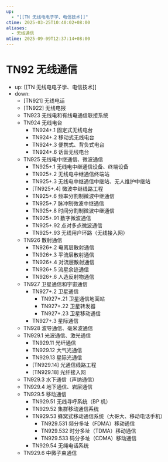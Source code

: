 ```yaml
---
up:
  - "[[TN 无线电电子学、电信技术]]"
ctime: 2025-03-25T10:40:02+08:00
aliases:
  - 无线通信
mtime: 2025-09-09T12:37:14+08:00
---
```


# TN92 无线通信

- up: [[TN 无线电电子学、电信技术]]
- down:	
	- [TN921] 无线电话
	- [TN922] 无线电报
	- TN923 无线电和有线电通信联接系统
	- TN924 无线电台
		- TN924+.1 固定式无线电台
		- TN924+.2 移动式无线电台
		- TN924+.3 便携式、背负式电台
		- TN924+.6 话音无线电台
	- TN925 无线电中继通信、微波通信
		- TN925+.1 无线电中继通信设备、终端设备
		- TN925+.2 无线电中继通信终端站
		- TN925+.3 无线电中继通信中继站、无人维护中继站
		- [TN925+.4] 微波中继线路工程
		- TN925+.6 频率分割制微波中继通信
		- TN925+.7 脉冲制微波中继通信
		- TN925+.8 时间分割制微波中继通信
		- TN925+.91 数字微波通信
		- TN925+.92 点对多点微波通信
		- TN925+.93 无线用户环路（无线接入网）
	- TN926 散射通信
		- TN926+.2 电离层散射通信
		- TN926+.3 平流层散射通信
		- TN926+.4 对流层散射通信
		- TN926+.5 流星余迹通信
		- TN926+.6 人造反射物通信
	- TN927 卫星通信和宇宙通信
		- TN927+.2 卫星通信
			- TN927+.21 卫星通信地面站
			- TN927+.22 卫星转发器
			- TN927+.23 卫星移动通信
		- TN927+.3 星际通信
	- TN928 波导通信、毫米波通信
	- TN929.1 光波通信、激光通信
		- TN929.11 光纤通信
		- TN929.12 大气光通信
		- TN929.13 星际光通信
		- [TN929.14] 光通信线路工程
		- [TN929.18] 光纤接入网
	- TN929.3 水下通信（声纳通信）
	- TN929.4 地下通信、岩层通信
	- TN929.5 移动通信
		- TN929.51 无线寻呼系统（BP 机）
		- TN929.52 集群移动通信系统
		- TN929.53 蜂窝式移动通信系统（大哥大、移动电话手机）
			- TN929.531 频分多址（FDMA）移动通信
			- TN929.532 时分多址（TDMA）移动通信
			- TN929.533 码分多址（CDMA）移动通信
		- TN929.54 无绳电话系统
	- TN929.6 中微子束通信
		
